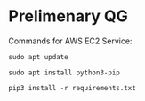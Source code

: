 # Prelimenary QG

Commands for AWS EC2 Service:

`sudo apt update`

`sudo apt install python3-pip`

`pip3 install -r requirements.txt`
